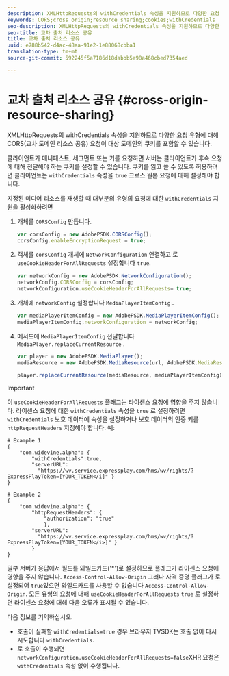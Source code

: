```yaml
---
description: XMLHttpRequests의 withCredentials 속성을 지원하므로 다양한 요청 유형에 대해 CORS(교차 도메인 리소스 공유) 요청이 대상 도메인의 쿠키를 포함할 수 있습니다.
keywords: CORS;cross origin;resource sharing;cookies;withCredentials
seo-description: XMLHttpRequests의 withCredentials 속성을 지원하므로 다양한 요청 유형에 대해 CORS(교차 도메인 리소스 공유) 요청이 대상 도메인의 쿠키를 포함할 수 있습니다.
seo-title: 교차 출처 리소스 공유
title: 교차 출처 리소스 공유
uuid: e788b542-d4ac-48aa-91e2-1e88068cbba1
translation-type: tm+mt
source-git-commit: 592245f5a7186d18dabbb5a98a468cbed7354aed

---
```



# 교차 출처 리소스 공유 {#cross-origin-resource-sharing}

XMLHttpRequests의 withCredentials 속성을 지원하므로 다양한 요청 유형에 대해 CORS(교차 도메인 리소스 공유) 요청이 대상 도메인의 쿠키를 포함할 수 있습니다.

클라이언트가 매니페스트, 세그먼트 또는 키를 요청하면 서버는 클라이언트가 후속 요청에 대해 전달해야 하는 쿠키를 설정할 수 있습니다. 쿠키를 읽고 쓸 수 있도록 허용하려면 클라이언트는 `withCredentials` 속성을 `true` 크로스 원본 요청에 대해 설정해야 합니다.

지정된 미디어 리소스를 재생할 때 대부분의 유형의 요청에 대한 `withCredentials` 지원을 활성화하려면

1. 개체를 `CORSConfig` 만듭니다.

   ```js
   var corsConfig = new AdobePSDK.CORSConfig();  
   corsConfig.enableEncryptionRequest = true; 
   ```

1. 객체를 `corsConfig` 개체에 `NetworkConfiguration` 연결하고 로 `useCookieHeaderForAllRequests` 설정합니다 `true`.

   ```js
   var networkConfig = new AdobePSDK.NetworkConfiguration();  
   networkConfig.CORSConfig = corsConfig; 
   networkConfiguration.useCookieHeaderForAllRequests= true;
   ```

1. 개체에 `networkConfig` 설정합니다 `MediaPlayerItemConfig` .

   ```js
   var mediaPlayerItemConfig = new AdobePSDK.MediaPlayerItemConfig();  
   mediaPlayerItemConfig.networkConfiguration = networkConfig; 
   ```

1. 메서드에 `MediaPlayerItemConfig` 전달합니다 `MediaPlayer.replaceCurrentResource` .

   ```js
   var player = new AdobePSDK.MediaPlayer(); 
   mediaResource = new AdobePSDK.MediaResource(url, AdobePSDK.MediaResourceType.HLS);  
   
   player.replaceCurrentResource(mediaResource, mediaPlayerItemConfig);  
   ```

>[!IMPORTANT]
>
>이 `useCookieHeaderForAllRequests` 플래그는 라이센스 요청에 영향을 주지 않습니다. 라이센스 요청에 대한 `withCredentials` 속성을 `true` 로 설정하려면 `withCredentials` 보호 데이터에 속성을 설정하거나 보호 데이터의 인증 키를 `httpRequestHeaders` 지정해야 합니다. 예:

```
# Example 1 
{ 
    "com.widevine.alpha": {  
        "withCredentials":true,  
        "serverURL":  
          "https://wv.service.expressplay.com/hms/wv/rights/?ExpressPlayToken=[YOUR_TOKEN</i]" } 
} 
 
# Example 2 
{ 
    "com.widevine.alpha": { 
        "httpRequestHeaders": {  
            "authorization": "true"  
            }, 
        "serverURL":  
          "https://wv.service.expressplay.com/hms/wv/rights/?ExpressPlayToken=[YOUR_TOKEN</i>]" }
        } 
}
```

일부 서버가 응답에서 필드를 와일드카드(&#39;*&#39;)로 설정하므로 플래그가 라이센스 요청에 영향을 주지 않습니다. `Access-Control-Allow-Origin` 그러나 자격 증명 플래그가 로 설정되어 `true`있으면 와일드카드를 사용할 수 없습니다 `Access-Control-Allow-Origin`. 모든 유형의 요청에 대해 `useCookieHeaderForAllRequests` `true` 로 설정하면 라이센스 요청에 대해 다음 오류가 표시될 수 있습니다.

다음 정보를 기억하십시오.

* 호출이 실패할 `withCredentials=true` 경우 브라우저 TVSDK는 호출 없이 다시 시도합니다 `withCredentials`.
* 로 호출이 수행되면 `networkConfiguration.useCookieHeaderForAllRequests=false`XHR 요청은 `withCredentials` 속성 없이 수행됩니다.